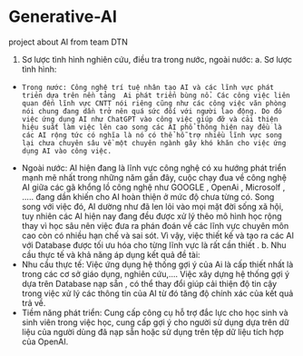 # Generative-AI
project about AI from team DTN
1.	Sơ lược tình hình nghiên cứu, điều tra trong nước, ngoài nước:
a.	Sơ lược tình hình:
+	  Trong nước: Công nghệ trí tuệ nhân tạo AI và các lĩnh vực phát triẻn dựa trên nền tảng  Ai phát triển bùng nổ. Các công việc liên quan đến lĩnh vực CNTT nói riêng cũng như các công việc văn phòng nói chung đang dần trở nên quá sức đối với người lao động. Do đó việc ứng dụng AI như ChatGPT vào công việc giúp đỡ và cải thiện hiệu suất làm việc lên cao song các AI phổ thông hiện nay đều là các AI rộng tức có nghĩa là nó có thể hỗ trợ nhiều lĩnh vực song lại chưa chuyên sâu về một chuyên ngành gây khó khăn cho việc ứng dụng AI vào công việc.
+  Ngoài nước: AI hiện đang là lĩnh vực công nghệ có xu hướng phát triển mạnh mẽ nhất trong những năm gần đây, cuộc chạy đua về công nghệ AI giữa các gã khổng lồ công nghệ như GOOGLE , OpenAi , Microsolf , ..... đang dần khiến cho AI hoàn thiện ở mức độ chưa từng có. Song song với việc đó, AI dường như đã len lỏi vào mọi mặt đời sống xã hội, tuy nhiên các AI hiện nay đang đều được xử lý thêo mô hình học rộng thay vì học sâu nên việc đưa ra phán đoán về các lĩnh vực chuyên môn cao còn có nhiều hạn chế và sai sót. Vì vậy, việc thiết kế và tạo ra các AI với Database được tối ưu hóa cho từng lĩnh vực là rất cần thiết .
b.	Nhu cầu thực tế và khả năng áp dụng kết quả đề tài:
+   Nhu cầu thực tế: Việc ứng dụng hệ thống gợi ý của Ai là cấp thiết nhất là trong các cơ sở giáo dụng, nghiên cứu,.... Việc xây dựng hệ thống gợi ý dựa trên Database nạp sẵn , có thể thay đổi giúp cải thiện độ tin cậy trong việc xử lý các thông tin của AI từ đó tăng độ chính xác của kết quả trả về.
+  Tiềm năng phát triển: Cung cấp công cụ hỗ trợ đắc lực cho học sinh và sinh viên trong việc học, cung cấp gợi ý cho người sử dụng dựa trên dữ liệu của người dùng đã nạp sẵn hoặc sử dụng trên tệp dữ liệu tích hợp của OpenAI.
